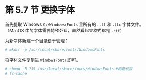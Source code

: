 # 第 5.7 节 更换字体

首先提取 Windows `C:\Windows\Fonts` 里所有的 `.ttf` 和 `.ttc` 字体文件。（MacOS 中的字体需要特殊处理，虽然看起来格式都是 `.ttf`）

为新字体新建一个目录便于管理：

```sh
# mkdir -p /usr/local/share/fonts/WindowsFonts
```

将字体文件复制进 `WindowsFonts` 即可。

```sh
# chmod -R 755 /usr/local/share/fonts/WindowsFonts #刷新权限
# fc-cache
```
